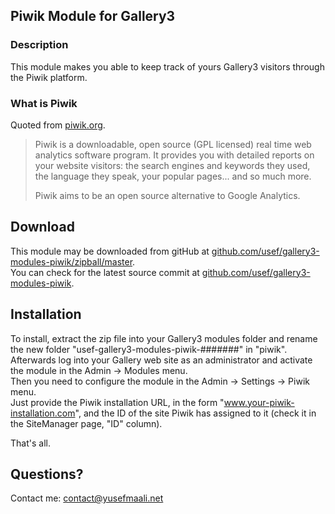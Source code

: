 Piwik Module for Gallery3
-------------------------

### Description
This module makes you able to keep track of yours Gallery3 visitors through the Piwik platform.

### What is Piwik
Quoted from [piwik.org](http://piwik.org).

> Piwik is a downloadable, open source (GPL licensed) real time web analytics software program.
> It provides you with detailed reports on your website visitors:
> the search engines and keywords they used, the language they speak, your popular pages... and so much more.
>
> Piwik aims to be an open source alternative to Google Analytics.


Download
--------
This module may be downloaded from gitHub at [github.com/usef/gallery3-modules-piwik/zipball/master](http://github.com/usef/gallery3-modules-piwik/zipball/master).  
You can check for the latest source commit at [github.com/usef/gallery3-modules-piwik](http://github.com/usef/gallery3-modules-piwik).  


Installation
------------
To install, extract the zip file into your Gallery3 modules folder and rename the new folder "usef-gallery3-modules-piwik-#######" in "piwik".   
Afterwards log into your Gallery web site as an administrator and activate the module in the Admin -> Modules menu.   
Then you need to configure the module in the Admin -> Settings -> Piwik menu.   
Just provide the Piwik installation URL, in the form "www.your-piwik-installation.com", and the ID of the site Piwik has assigned to it (check it in the SiteManager page, "ID" column).   

That's all.


Questions?
---------
Contact me: contact@yusefmaali.net
